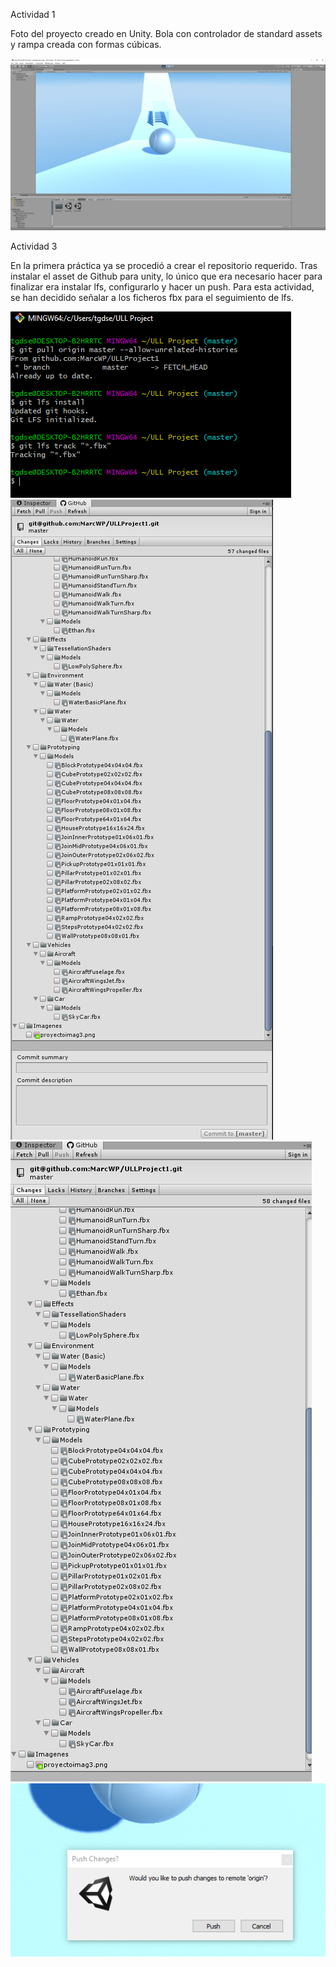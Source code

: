 Actividad 1

Foto del proyecto creado en Unity. Bola con controlador de standard assets y rampa creada con formas cúbicas.

![alt tag](Imagenes/proyectoimag.png)

Actividad 3

En la primera práctica ya se procedió a crear el repositorio requerido. Tras instalar el asset de Github para unity, lo único que era necesario hacer para finalizar era instalar lfs, configurarlo y hacer un push. Para esta actividad, se han decidido señalar a los ficheros fbx para el seguimiento de lfs.

![alt tag](Imagenes/proyectoimag3.png)
![alt tag](Imagenes/proyectoimag4.png)
![alt tag](Imagenes/proyectoimag5.PNG)
![alt tag](Imagenes/proyectoimag6.PNG)

